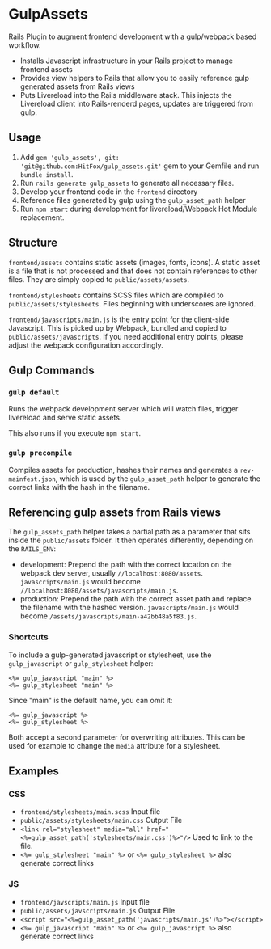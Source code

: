 # GulpAssets

Rails Plugin to augment frontend development with a gulp/webpack based
workflow.

- Installs Javascript infrastructure in your Rails project to manage
  frontend assets
- Provides view helpers to Rails that allow you to easily reference
  gulp generated assets from Rails views
- Puts Livereload into the Rails middleware stack. This injects the
  Livereload client into Rails-renderd pages, updates are triggered from
  gulp.

## Usage

1. Add `gem 'gulp_assets', git: 'git@github.com:HitFox/gulp_assets.git'` gem to your Gemfile and run `bundle install`.
2. Run `rails generate gulp_assets` to generate all necessary files.
3. Develop your frontend code in the `frontend` directory
4. Reference files generated by gulp using the `gulp_asset_path` helper
5. Run `npm start` during development for livereload/Webpack
   Hot Module replacement.

## Structure

`frontend/assets` contains static assets (images, fonts, icons). A
static asset is a file that is not processed and that does not contain
references to other files. They are simply copied to
`public/assets/assets`.

`frontend/stylesheets` contains SCSS files which are compiled to
`public/assets/stylesheets`. Files beginning with underscores are
ignored.

`frontend/javascripts/main.js` is the entry point for the client-side
Javascript. This is picked up by Webpack, bundled and copied to
`public/assets/javascripts`. If you need additional entry points,
please adjust the webpack configuration accordingly.

## Gulp Commands

### `gulp default`

Runs the webpack development server which will watch files, trigger
livereload and serve static assets.

This also runs if you execute `npm start`.

### `gulp precompile`

Compiles assets for production, hashes their names and generates a
`rev-mainfest.json`, which is used by the `gulp_asset_path` helper to
generate the correct links with the hash in the filename.

## Referencing gulp assets from Rails views

The `gulp_assets_path` helper takes a partial path as a parameter that
sits inside the `public/assets` folder. It then operates differently,
depending on the `RAILS_ENV`:

- development: Prepend the path with the correct location on the webpack
  dev server, usually `//localhost:8080/assets`. `javascripts/main.js`
  would become `//localhost:8080/assets/javascripts/main.js`.
- production: Prepend the path with the correct asset path and replace
  the filename with the hashed version. `javascripts/main.js` would
  become `/assets/javascripts/main-a42bb48a5f83.js`.

### Shortcuts

To include a gulp-generated javascript or stylesheet, use the `gulp_javascript` or
`gulp_stylesheet` helper:

    <%= gulp_javascript "main" %>
    <%= gulp_stylesheet "main" %>

Since "main" is the default name, you can omit it:

    <%= gulp_javascript %>
    <%= gulp_stylesheet %>

Both accept a second parameter for overwriting attributes. This can be
used for example to change the `media` attribute for a stylesheet.

## Examples

### CSS
 
 - `frontend/stylesheets/main.scss` Input file
 - `public/assets/stylesheets/main.css` Output File
 - `<link rel="stylesheet" media="all" href="<%=gulp_asset_path('stylesheets/main.css')%>"/>` Used to link to the file.
 - `<%= gulp_stylesheet "main" %>` or `<%= gulp_stylesheet %>` also generate correct links

### JS

 - `frontend/javscripts/main.js` Input file
 - `public/assets/javscripts/main.js` Output File
 -  `<script src="<%=gulp_asset_path('javascripts/main.js')%>"></script>`
 - `<%= gulp_javascript "main" %>` or `<%= gulp_javascript %>` also generate correct links
